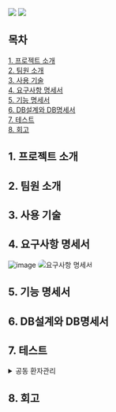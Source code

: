 <img src="https://capsule-render.vercel.app/api?type=waving&color=75bdc2&height=120&section=footer&text=느린걸음&fontSize=50"/>
<img src="https://github.com/beyond-sw-camp/be05-2nd-4Rang-SlowStep/issues/25#issue-2207153343/">


## 목차
  [1. 프로젝트 소개](#1-프로젝트-소개)<br>
  [2. 팀원 소개](#2-팀원-소개)<br>
  [3. 사용 기술](#3-사용-기술)<br>
  [4. 요구사항 명세서](#4-요구사항-명세서)<br>
  [5. 기능 명세서](#5-기능-명세서)<br>
  [6. DB설계와 DB명세서](#6-DB설계와DB명세서)<br>
  [7. 테스트](#7-테스트)<br>
  [8. 회고](#8-회고)<br>

## 1. 프로젝트 소개


## 2. 팀원 소개


## 3. 사용 기술


## 4. 요구사항 명세서
![image](https://github.com/beyond-sw-camp/be05-2nd-4Rang-SlowStep/assets/132131921/42a3854c-9d15-4adf-a8ed-7ec1bb34d188)
<img src="[이미지_파일_경로](https://github.com/beyond-sw-camp/be05-2nd-4Rang-SlowStep/assets/132131921/42a3854c-9d15-4adf-a8ed-7ec1bb34d188)" alt="요구사항 명세서" style="border-radius: 10px;">

## 5. 기능 명세서


## 6. DB설계와 DB명세서


## 7. 테스트
<details>
<summary>공동 환자관리</summary>
<img src="[이미지_파일_경로](https://github.com/beyond-sw-camp/be05-2nd-4Rang-SlowStep/assets/132131921/14d7e139-41a4-4c67-9f32-719fae2c794a)" alt="환자 정보 조회" style="border-radius: 10px;">
</details>


## 8. 회고
